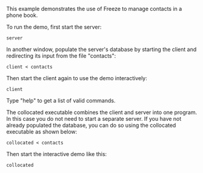 This example demonstrates the use of Freeze to manage contacts in a phone book.

To run the demo, first start the server:
```
server
```

In another window, populate the server's database by starting the client and
redirecting its input from the file "contacts":

```
client < contacts
```

Then start the client again to use the demo interactively:

```
client
```

Type "help" to get a list of valid commands.

The collocated executable combines the client and server into one program. In
this case you do not need to start a separate server. If you have not already
populated the database, you can do so using the collocated executable as shown
below:

```
collocated < contacts
```

Then start the interactive demo like this:

```
collocated
```
